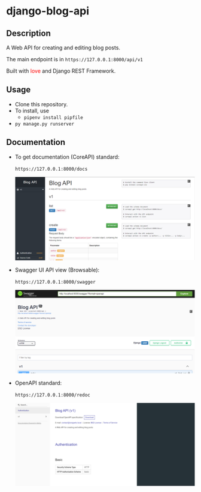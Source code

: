 # django-blog-api

## Description
A Web API for creating and editing blog posts.

The main endpoint is in ```https://127.0.0.1:8000/api/v1```

Built with <span style="color: red;">love</span> and Django REST Framework.

## Usage
- Clone this repository.
- To install, use
    - ```pipenv install pipfile```
- ```py manage.py runserver```


## Documentation
- To get documentation (CoreAPI) standard:  

    ```https://127.0.0.1:8000/docs```  

    ![CoreAPI](docs_coreapi.png)  


- Swagger UI API view (Browsable):  

    ```https://127.0.0.1:8000/swagger``` 

    ![Swagger](docs_swagger.png)  


- OpenAPI standard:  

    ```https://127.0.0.1:8000/redoc```  

    ![Redoc](docs_redoc.png)  